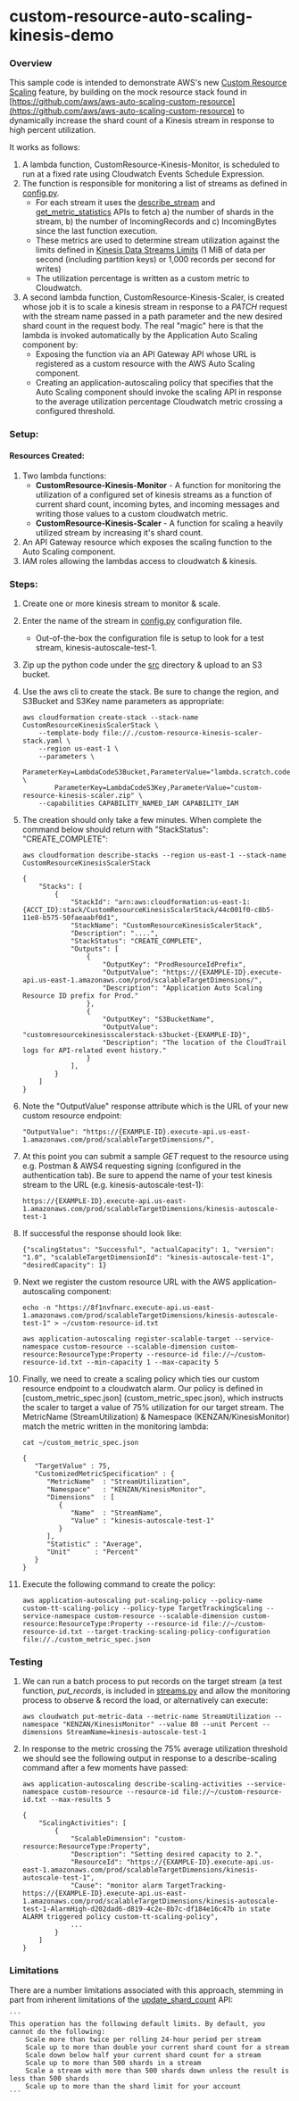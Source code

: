 # custom-resource-auto-scaling-kinesis-demo

### Overview

This sample code is intended to demonstrate AWS's new [Custom Resource Scaling](https://aws.amazon.com/about-aws/whats-new/2018/07/add-scaling-to-services-you-build-on-aws/) feature, by building on the mock resource stack found in [https://github.com/aws/aws-auto-scaling-custom-resource](https://github.com/aws/aws-auto-scaling-custom-resource) to dynamically increase the shard count of a Kinesis stream in response to high percent utilization.

It works as follows:
1. A lambda function, CustomResource-Kinesis-Monitor, is scheduled to run at a fixed rate using Cloudwatch Events Schedule Expression.
2. The function is responsible for monitoring a list of streams as defined in [config.py](src/config.py).
   * For each stream it uses the [describe_stream](https://boto3.amazonaws.com/v1/documentation/api/latest/reference/services/kinesis.html#Kinesis.Client.describe_stream) and [get_metric_statistics](https://boto3.amazonaws.com/v1/documentation/api/latest/reference/services/cloudwatch.html#CloudWatch.Client.get_metric_statistics) APIs to fetch a) the number of shards in the stream, b) the number of IncomingRecords and c) IncomingBytes since the last function execution.
   * These metrics are used to determine stream utilization against the limits defined in [Kinesis Data Streams Limits](https://docs.aws.amazon.com/streams/latest/dev/service-sizes-and-limits.html) (1 MiB of data per second (including partition keys) or 1,000 records per second for writes)
   * The utilization percentage is written as a custom metric to Cloudwatch.
3. A second lambda function, CustomResource-Kinesis-Scaler, is created whose job it is to scale a kinesis stream in response to a *PATCH* request with the stream name passed in a path parameter and the new desired shard count in the request body.  The real "magic" here is that the lambda is invoked automatically by the Application Auto Scaling component by:
   * Exposing the function via an API Gateway API whose URL is registered as a custom resource with the AWS Auto Scaling component.
   * Creating an application-autoscaling policy that specifies that the Auto Scaling component should invoke the scaling API in response to the average utilization percentage Cloudwatch metric crossing a configured threshold.

### Setup:

#### Resources Created:
1. Two lambda functions:
   * **CustomResource-Kinesis-Monitor** - A function for monitoring the utilization of a configured set of kinesis streams as a function of current shard count, incoming bytes, and incoming messages and writing those values to a custom cloudwatch metric.
   * **CustomResource-Kinesis-Scaler** - A function for scaling a heavily utilized stream by increasing it's shard count.
2. An API Gateway resource which exposes the scaling function to the Auto Scaling component.
3. IAM roles allowing the lambdas access to cloudwatch & kinesis.

### Steps:
1. Create one or more kinesis stream to monitor & scale.
2. Enter the name of the stream in [config.py](src/config.py) configuration file.
   * Out-of-the-box the configuration file is setup to look for a test stream, kinesis-autoscale-test-1.
3. Zip up the python code under the [src](src/) directory & upload to an S3 bucket.
4. Use the aws cli to create the stack.  Be sure to change the region, and S3Bucket and S3Key name parameters as appropriate:

    ```
    aws cloudformation create-stack --stack-name CustomResourceKinesisScalerStack \
        --template-body file://./custom-resource-kinesis-scaler-stack.yaml \
        --region us-east-1 \
        --parameters \
            ParameterKey=LambdaCodeS3Bucket,ParameterValue="lambda.scratch.code" \
            ParameterKey=LambdaCodeS3Key,ParameterValue="custom-resource-kinesis-scaler.zip" \
        --capabilities CAPABILITY_NAMED_IAM CAPABILITY_IAM
    ```
    
5. The creation should only take a few minutes. When complete the command below should return with "StackStatus": "CREATE_COMPLETE":

    ```
    aws cloudformation describe-stacks --region us-east-1 --stack-name CustomResourceKinesisScalerStack
    
    {
        "Stacks": [
            {
                "StackId": "arn:aws:cloudformation:us-east-1:{ACCT_ID}:stack/CustomResourceKinesisScalerStack/44c001f0-c8b5-11e8-b575-50faeaabf0d1",
                "StackName": "CustomResourceKinesisScalerStack",
                "Description": "....",
                "StackStatus": "CREATE_COMPLETE",
                "Outputs": [
                    {
                        "OutputKey": "ProdResourceIdPrefix",
                        "OutputValue": "https://{EXAMPLE-ID}.execute-api.us-east-1.amazonaws.com/prod/scalableTargetDimensions/",
                        "Description": "Application Auto Scaling Resource ID prefix for Prod."
                    },
                    {
                        "OutputKey": "S3BucketName",
                        "OutputValue": "customresourcekinesisscalerstack-s3bucket-{EXAMPLE-ID}",
                        "Description": "The location of the CloudTrail logs for API-related event history."
                    }
                ],
            }
        ]
    }    
    ```

6. Note the "OutputValue" response attribute which is the URL of your new custom resource endpoint:

   ```
   "OutputValue": "https://{EXAMPLE-ID}.execute-api.us-east-1.amazonaws.com/prod/scalableTargetDimensions/",
   ```
   
7. At this point you can submit a sample *GET* request to the resource using e.g. Postman & AWS4 requesting signing (configured in the authentication tab).  Be sure to append the name of your test kinesis stream to the URL (e.g. kinesis-autoscale-test-1):

   ```
   https://{EXAMPLE-ID}.execute-api.us-east-1.amazonaws.com/prod/scalableTargetDimensions/kinesis-autoscale-test-1
   ```

8. If successful the response should look like:

   ```
   {"scalingStatus": "Successful", "actualCapacity": 1, "version": "1.0", "scalableTargetDimensionId": "kinesis-autoscale-test-1", "desiredCapacity": 1}
   ```
   
9. Next we register the custom resource URL with the AWS application-autoscaling component:

   ```
   echo -n "https://8f1nvfnarc.execute-api.us-east-1.amazonaws.com/prod/scalableTargetDimensions/kinesis-autoscale-test-1" > ~/custom-resource-id.txt
   ```
   
   ```
   aws application-autoscaling register-scalable-target --service-namespace custom-resource --scalable-dimension custom-resource:ResourceType:Property --resource-id file://~/custom-resource-id.txt --min-capacity 1 --max-capacity 5 
   ```
   
10. Finally, we need to create a scaling policy which ties our custom resource endpoint to a cloudwatch alarm.  Our policy is defined in [custom_metric_spec.json] (custom_metric_spec.json), which instructs the scaler to target a value of 75% utilization for our target stream.  The MetricName (StreamUtilization) & Namespace (KENZAN/KinesisMonitor) match the metric written in the monitoring lambda:
 
    ```
    cat ~/custom_metric_spec.json

    {
       "TargetValue" : 75,
       "CustomizedMetricSpecification" : {
          "MetricName"  : "StreamUtilization",
          "Namespace"   : "KENZAN/KinesisMonitor",
          "Dimensions"  : [
             {
                "Name"  : "StreamName",
                "Value" : "kinesis-autoscale-test-1"
             }
          ],
          "Statistic" : "Average",
          "Unit"      : "Percent"
       }
    }
    ```
    
11. Execute the following command to create the policy:

    ```
    aws application-autoscaling put-scaling-policy --policy-name custom-tt-scaling-policy --policy-type TargetTrackingScaling --service-namespace custom-resource --scalable-dimension custom-resource:ResourceType:Property --resource-id file://~/custom-resource-id.txt --target-tracking-scaling-policy-configuration file://./custom_metric_spec.json
    ```
    
### Testing

1. We can run a batch process to put records on the target stream (a test function, *put_records*, is included in [streams.py](src/streams.py) and allow the monitoring process to observe & record the load, or alternatively can execute:

    ```
    aws cloudwatch put-metric-data --metric-name StreamUtilization --namespace "KENZAN/KinesisMonitor" --value 80 --unit Percent --dimensions StreamName=kinesis-autoscale-test-1 
    ```
    
2. In response to the metric crossing the 75% average utilization threshold we should see the following output in response to a describe-scaling command after a few moments have passed:

    ```
    aws application-autoscaling describe-scaling-activities --service-namespace custom-resource --resource-id file://~/custom-resource-id.txt --max-results 5
    ```
    
    ```
    {
        "ScalingActivities": [
            {
                "ScalableDimension": "custom-resource:ResourceType:Property", 
                "Description": "Setting desired capacity to 2.", 
                "ResourceId": "https://{EXAMPLE-ID}.execute-api.us-east-1.amazonaws.com/prod/scalableTargetDimensions/kinesis-autoscale-test-1", 
                "Cause": "monitor alarm TargetTracking-https://{EXAMPLE-ID}.execute-api.us-east-1.amazonaws.com/prod/scalableTargetDimensions/kinesis-autoscale-test-1-AlarmHigh-d202dad6-d819-4c2e-8b7c-df184e16c47b in state ALARM triggered policy custom-tt-scaling-policy", 
                ...
            }
        ]
    }
    ```

### Limitations

There are a number limitations associated with this approach, stemming in part from inherent limitations of the [update_shard_count](https://boto3.amazonaws.com/v1/documentation/api/latest/reference/services/kinesis.html#Kinesis.Client.update_shard_count) API:

    ```
    This operation has the following default limits. By default, you cannot do the following:
        Scale more than twice per rolling 24-hour period per stream
        Scale up to more than double your current shard count for a stream
        Scale down below half your current shard count for a stream
        Scale up to more than 500 shards in a stream
        Scale a stream with more than 500 shards down unless the result is less than 500 shards
        Scale up to more than the shard limit for your account
    ```
